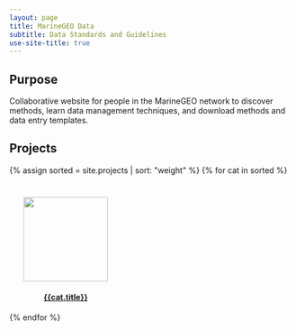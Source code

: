 ```yaml
---
layout: page
title: MarineGEO Data
subtitle: Data Standards and Guidelines
use-site-title: true
---
```


## Purpose

Collaborative website for people in the MarineGEO network to discover methods, learn data management techniques, and download methods and data entry templates.

## Projects

{% assign sorted = site.projects | sort: "weight" %}
{% for cat in sorted %}

<div class="col-md-12 col-md-offset-1" style="width: 200px; padding-top: 25px;">
 <a href="{{site.baseurl}}{{cat.url}}">
   <img src="{{ cat.thumbnail }}" class="img-responsive" style="height: 150px; position: relative; left: 50%; top: 50%; margin-left: -75px;">
  <h4 style="text-align:center">{{cat.title}}</h4>
</a>
</div>
{% endfor %}
